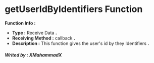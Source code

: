 # getUserIdByIdentifiers Function
**Function Info :**
* **Type :** Receive Data **.**  
* **Receiving Method :** callback **.**
* **Description :** This function gives the user's id by they Identifiers  **.**

##### Writed by : XMahammadX
